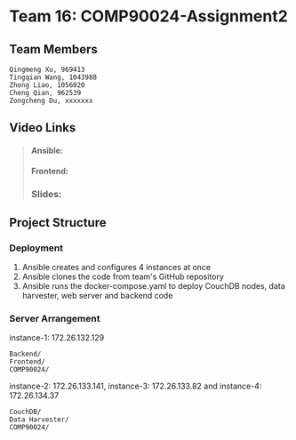 # Team 16: COMP90024-Assignment2
## Team Members
```
Qingmeng Xu, 969413
Tingqian Wang, 1043988
Zhong Liao, 1056020
Cheng Qian, 962539
Zongcheng Du, xxxxxxx
```

## Video Links
> #### Ansible:
>
> #### Frontend:
>
> ### Slides:


## Project Structure
### Deployment

  1. Ansible creates and configures 4 instances at once
  2. Ansible clones the code from team's GitHub repository
  3. Ansible runs the docker-compose.yaml to deploy CouchDB nodes, data harvester, web server and backend code
  
### Server Arrangement

  instance-1: 172.26.132.129
  ```
  Backend/
  Frontend/
  COMP90024/
  ```
  
  instance-2: 172.26.133.141, instance-3: 172.26.133.82 and instance-4: 172.26.134.37
  ```
  CouchDB/
  Data Harvester/
  COMP90024/
  ```
